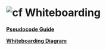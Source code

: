 ![cf](http://i.imgur.com/7v5ASc8.png) Whiteboarding
===================================================

**[Pseudocode Guide](https://codefellows.github.io/common_curriculum/data_structures_and_algorithms/Pseudocode)**

**[Whiteboarding Diagram](https://codefellows.github.io/common_curriculum/data_structures_and_algorithms/assets/DataStructuresWhiteboard.PNG)**
